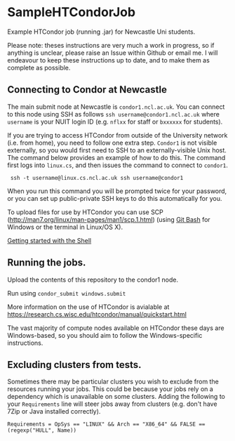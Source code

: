 # SampleHTCondorJob
Example HTCondor job (running .jar) for Newcastle Uni students.

Please note: theses instructions are very much a work in progress, so if anything is unclear, please raise an Issue within Github or email me. I will endeavour to keep these instructions up to date, and to make them as complete as possible.
 
## Connecting to Condor at Newcastle
The main submit node at Newcastle is ``condor1.ncl.ac.uk``. You can connect to this node using SSH as follows `` ssh username@condor1.ncl.ac.uk `` where ``username`` is your NUIT login ID (e.g. ``nflxx`` for staff or ``bxxxxxx`` for students).
 
If you are trying to access HTCondor from outside of the University network (i.e. from home), you need to follow one extra step. ``Condor1`` is not visible externally, so you would first need to SSH to an externally-visible Unix host. The command below provides an example of how to do this. The command first logs into ``linux.cs``, and then issues the command to connect to ``condor1``.

`` ssh -t username@linux.cs.ncl.ac.uk ssh username@condor1``

When you run this command you will be prompted twice for your password, or you can set up public-private SSH keys to do this automatically for you.

To upload files for use by HTCondor you can use SCP (http://man7.org/linux/man-pages/man1/scp.1.html) (using [Git Bash](https://git-for-windows.github.io/) for Windows or the terminal in Linux/OS X).

[Getting started with the Shell](http://homepages.cs.ncl.ac.uk/matthew.forshaw/teaching/csc8622/shell/)
 
## Running the jobs.
Upload the contents of this repository to the condor1 node.

Run using `` condor_submit windows.submit ``

More information on the use of HTCondor is avialable at https://research.cs.wisc.edu/htcondor/manual/quickstart.html

The vast majority of compute nodes available on HTCondor these days are Windows-based, so you should aim to follow the Windows-specific instructions.

## Excluding clusters from tests.

Sometimes there may be particular clusters you wish to exclude from the resources running your jobs. This could be because your jobs rely on a dependency which is unavailable on some clusters. Adding the following to your ````Requirements```` line will steer jobs away from clusters (e.g. don't have 7Zip or Java installed correctly).

````Requirements = OpSys == "LINUX" && Arch == "X86_64" && FALSE == (regexp("HULL", Name))````
